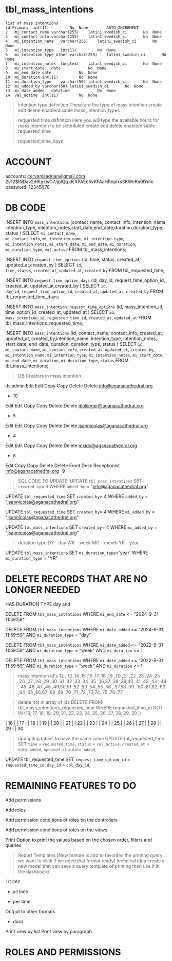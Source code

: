# tbl_mass_intentions
    list of mass intentions
    id Primary	int(11)			No	None		AUTO_INCREMENT		
	2	mi_contact_name	varchar(255)	latin1_swedish_ci		No	None				
	3	mi_contact_info	varchar(255)	latin1_swedish_ci		No	None				
	4	mi_intention_name	varchar(255)	latin1_swedish_ci		No	None				
	5	mi_intention_type	int(11)			No	None				
	6	mi_intention_type_other	varchar(255)	latin1_swedish_ci		No	None				
	7	mi_intention_notes	longtext	latin1_swedish_ci		No	None				
	8	mi_start_date	date			No	None				
	9	mi_end_date	date			No	None				
	10	mi_duration	int(11)			No	None				
	11	mi_duration_type	varchar(50)	latin1_swedish_ci		No	None				
	12	mi_added_by	varchar(50)	latin1_swedish_ci		No	None				
	13	mi_date_added	datetime			No	None				
	14	val_active	int(11)			No	None				


> intention type definition
    These are the type of mass intention 
    create edit delete enable/disable mass_intention_types

> requested time definition
    Here you will type the available hours for mass intention to be scheduled
    create edit delete enable/disable requested_time

> requested_time_days

# ACCOUNT
accounts:
cervaniaadrian@gmail.com
$2y$12$INDav2d6tgkisO7/jplQq.dcXPAEc5vKFAaHRnplxs3KWeKs0lYme
password :12345678


# DB CODE
INSERT INTO `mass_intentions` (contact_name, contact_info, intention_name, intention_type, intention_notes,start_date,end_date,duration,duration_type, status )
SELECT 
    `mi_contact_name`,         
    `mi_contact_info`,
    `mi_intention_name`,
    `mi_intention_type`,
    `mi_intention_notes`,
    `mi_start_date`,
    `mi_end_date`,
    `mi_duration`,
    `mi_duration_type`,
    `val_active`
FROM tbl_mass_intentions;


INSERT INTO `request_time_options` (id, time, status, created_at, updated_at,created_by )
SELECT 
    `id`,         
    `time`,
    `status`,
    `created_at`,
    `updated_at`,
    `created_by`
FROM tbl_requested_time;



INSERT INTO `request_time_option_days` (id, day_id, request_time_option_id, created_at, updated_at,created_by )
SELECT 
    `id`,         
    `day_id`,
    `request_time_option_id`,
    `created_at`,
    `updated_at`,
    `created_by`
FROM tbl_requested_time_days;


INSERT INTO `mass_intention_request_time_options` (id, mass_intention_id, time_option_id, created_at, updated_at  )
SELECT 
    `id`,         
    `mass_intention_id`,
    `requested_time_id`,
    `created_at`,
    `updated_at`
FROM tbl_mass_intentions_requested_time;


INSERT INTO `mass_intentions` (id, contact_name, contact_info, created_at, updated_at, created_by,intention_name, intention_type, intention_notes, start_date, end_date, duration, duration_type, status )
SELECT 
    `id`,         
    `mi_contact_name`,
    `mi_contact_info`,
    `created_at`,
    `updated_at`,
    `created_by`,
    `mi_intention_name`,
    `mi_intention_type`,
    `mi_intention_notes`,
    `mi_start_date`,
    `mi_end_date`,
    `mi_duration`,
    `mi_duration_type`,
    `status`
FROM tbl_mass_intentions;

> DB Creators in mass intention	

dsiadmin
Edit Edit
Copy Copy
Delete Delete
info@aganacathedral.org
- 10

Edit Edit
Copy Copy
Delete Delete
jbollinger@aganacathedral.org
- 5

Edit Edit
Copy Copy
Delete Delete
jsannicolas@aganacathedral.org
- 4 

Edit Edit
Copy Copy
Delete Delete
mkidd@aganacathedral.org
- 8

Edit
Copy Copy
Delete Delete
Front Desk Receptionist
info@aganacathedral.org
-9


> SQL CODE TO UPDATE:
UPDATE `tbl_mass_intentions` SET  `created_by`= 9 WHERE  `added_by` =  "info@aganacathedral.org"

UPDATE `tbl_requested_time` SET  `created_by`= 4 WHERE  `added_by` =  "jsannicolas@aganacathedral.org"

UPDATE `tbl_requested_time` SET  `created_by`= 4 WHERE  `mi_added_by` =  "jsannicolas@aganacathedral.org"

 UPDATE `tbl_mass_intentions` SET  `created_by`= 4 WHERE  `mi_added_by` =  "jsannicolas@aganacathedral.org"


> duration type
DY - day
WK - week
MO - month
YR - year


UPDATE `tbl_mass_intentions` SET  `mi_duration_type`='year'  WHERE `mi_duration_type` = "YR"




# DELETE RECORDS THAT ARE NO LONGER NEEDED
HAS DURATION TYPE day and 


DELETE FROM `tbl_mass_intentions` WHERE `mi_end_date` <= "2024-9-31 11:59:59"

DELETE FROM `tbl_mass_intentions` WHERE `mi_date_added` <= "2024-9-31 11:59:59" AND `mi_duration_type` = "day"

DELETE FROM `tbl_mass_intentions` WHERE `mi_date_added` <= "2022-9-31 11:59:59" AND `mi_duration_type` = "week" AND `mi_duration` <= 1

DELETE FROM `tbl_mass_intentions` WHERE `mi_date_added` <= "2022-9-31 11:59:59" AND `mi_duration_type` = "week" AND `mi_duration` <= 1




> mass intention id's 
12 , 13 ,14 ,15 ,16 ,17 ,18 ,19 ,20 ,21 ,22 ,23 ,24 ,25 ,26 ,27 ,28 ,29 ,30 ,31 ,32 ,33 ,34 ,35 ,36,37 ,38 ,39,40 ,41 ,42 ,43 , 44 , 45 ,46 ,47 ,48 ,49,50,51 ,52 ,53 ,54 ,55 ,56 , 57,58 ,59 , 60 ,61,62, 63 ,64 ,65 ,66,67 ,68 ,69 ,70 ,71 ,72 ,73,74, 75 ,76 ,77,


> delete not in array of ids
DELETE FROM tbl_mass_intentions_requested_time
WHERE requested_time_id NOT IN (16, 17, 18,  19,  20,  21,  22, 23, 24,  25,  26,  27,  28, 29, 30 );

| 16 |
| 17 |
| 18 |
| 19 |
| 20 |
| 21 |
| 22 |
| 23 |
| 24 |
| 25 |
| 26 |
| 27 |
| 28 |
| 29 |
| 30 


> updapting tables to have the same value
UPDATE tbl_requested_time
SET 
    `time` = `requested_time`,
    `status` = `val_active`,
    `created_at` = `date_added`,
    `updated_at` = `date_added`;


UPDATE tbl_requested_time
SET 
    `request_time_option_id` = `requested_time_id`,
    `day_id` = `col_day_id`;





# REMAINING FEATURES TO DO

Add permissions

Add roles

Add permission conditions of roles on the controllers 

Add permission conditions of roles on the views



Print 
Option to print the values based on the chosen order, filters and queries

> Report Templates
    [New feature is add to favorites the printing query we want to click if we need that format ready]
    technical idea
    create a new model that can save a query template of printing then use it in the dashboard


TODAY 
- all time

- per time

Output to other formats
- docs

Print view by list
Print view by paragraph




# ROLES AND PERMISSIONS 





